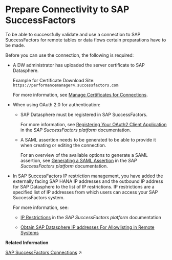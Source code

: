 <!-- loioc9b19156c417409b8d563cc4b56c5dc0 -->

# Prepare Connectivity to SAP SuccessFactors

To be able to successfully validate and use a connection to SAP SuccessFactors for remote tables or data flows certain preparations have to be made.

Before you can use the connection, the following is required:

-   A DW administrator has uploaded the server certificate to SAP Datasphere.

    Example for Certificate Download Site: `https://performancemanager4.successfactors.com`

    For more information, see [Manage Certificates for Connections](manage-certificates-for-connections-46f5467.md).

-   When using OAuth 2.0 for authentication:

    -   SAP Datasphere must be registered in SAP SuccessFactors.

        For more information, see [Registering Your OAuth2 Client Application](https://help.sap.com/viewer/d599f15995d348a1b45ba5603e2aba9b/latest/en-US/6b3c741483de47b290d075d798163bc1.html) in the *SAP SuccessFactors platform* documentation.

    -   A SAML assertion needs to be generated to be able to provide it when creating or editing the connection.

        For an overview of the available options to generate a SAML assertion, see [Generating a SAML Assertion](https://help.sap.com/docs/SAP_SUCCESSFACTORS_PLATFORM/d599f15995d348a1b45ba5603e2aba9b/4e27e8f6ae2748ab9f23228dd6a31b06.html) in the *SAP SuccessFactors platform* documentation.


-   In SAP SuccessFactors IP restriction management, you have added the externally facing SAP HANA IP addresses and the outbound IP address for SAP Datasphere to the list of IP restrictions. IP restrictions are a specified list of IP addresses from which users can access your SAP SuccessFactors system.

    For more information, see:

    -   [IP Restrictions](https://help.sap.com/docs/SAP_SUCCESSFACTORS_PLATFORM/bf014ed11dae45ecae6f8c6e42fa68bb/a356e2c66c7443ceb15f8592318b5dcf.html) in the *SAP SuccessFactors platform* documentation

    -   [Obtain SAP Datasphere IP addresses For Allowlisting in Remote Systems](obtain-sap-datasphere-ip-addresses-for-allowlisting-in-remote-systems-0934f7e.md)



**Related Information**  


[SAP SuccessFactors Connections](https://help.sap.com/viewer/9f36ca35bc6145e4acdef6b4d852d560/DEV_CURRENT/en-US/39df02030d4b411487bacecf9afea4e8.html "Use an SAP SuccessFactors connection to access employee-related data in SAP SuccessFactors.") :arrow_upper_right:

